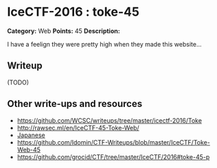 # IceCTF-2016 : toke-45

**Category:** Web
**Points:** 45
**Description:**

I have a feelign they were pretty high when they made this website...

## Writeup

(TODO)

## Other write-ups and resources

* https://github.com/WCSC/writeups/tree/master/icectf-2016/Toke
* http://rawsec.ml/en/IceCTF-45-Toke-Web/
* [Japanese](https://ctftime.org/writeup/3814)
* https://github.com/Idomin/CTF-Writeups/blob/master/IceCTF/Toke-Web-45
* https://github.com/grocid/CTF/tree/master/IceCTF/2016#toke-45-p
